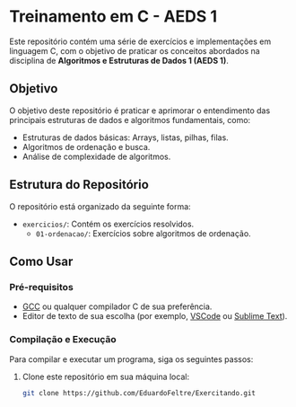 # Treinamento em C - AEDS 1

Este repositório contém uma série de exercícios e implementações em linguagem C, com o objetivo de praticar os conceitos abordados na disciplina de **Algoritmos e Estruturas de Dados 1 (AEDS 1)**.

## Objetivo

O objetivo deste repositório é praticar e aprimorar o entendimento das principais estruturas de dados e algoritmos fundamentais, como:

- Estruturas de dados básicas: Arrays, listas, pilhas, filas.
- Algoritmos de ordenação e busca.
- Análise de complexidade de algoritmos.

## Estrutura do Repositório

O repositório está organizado da seguinte forma:

- `exercicios/`: Contém os exercícios resolvidos.
  - `01-ordenacao/`: Exercícios sobre algoritmos de ordenação.
  
## Como Usar

### Pré-requisitos

- [GCC](https://gcc.gnu.org/) ou qualquer compilador C de sua preferência.
- Editor de texto de sua escolha (por exemplo, [VSCode](https://code.visualstudio.com/) ou [Sublime Text](https://www.sublimetext.com/)).

### Compilação e Execução

Para compilar e executar um programa, siga os seguintes passos:

1. Clone este repositório em sua máquina local:
   ```bash
   git clone https://github.com/EduardoFeltre/Exercitando.git
